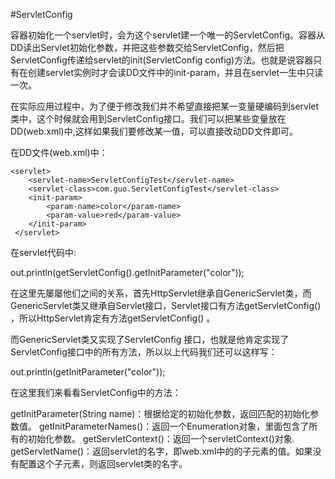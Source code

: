 #ServletConfig

容器初始化一个servlet时，会为这个servlet建一个唯一的ServletConfig。容器从DD读出Servlet初始化参数，并把这些参数交给ServletConfig，然后把ServletConfig传递给servlet的init(ServletConfig config)方法。也就是说容器只有在创建servlet实例时才会读DD文件中的init-param，并且在servlet一生中只读一次。

在实际应用过程中，为了便于修改我们并不希望直接把某一变量硬编码到servlet类中，这个时候就会用到ServletConfig接口。我们可以把某些变量放在DD(web.xml)中,这样如果我们要修改某一值，可以直接改动DD文件即可。

在DD文件(web.xml)中：

    <servlet>
        <servlet-name>ServletConfigTest</servlet-name>
        <servlet-class>com.guo.ServletConfigTest</servlet-class>
        <init-param>
            <param-name>color</param-name>
            <param-value>red</param-value>
        </init-param>
     </servlet>
在servlet代码中:

 out.println(getServletConfig().getInitParameter("color"));

在这里先屡屡他们之间的关系，首先HttpServlet继承自GenericServlet类，而GenericServlet类又继承自Servlet接口，Servlet接口有方法getServletConfig() ，所以HttpServlet肯定有方法getServletConfig() 。

而GenericServlet类又实现了ServletConfig 接口，也就是他肯定实现了ServletConfig接口中的所有方法，所以以上代码我们还可以这样写：


out.println(getInitParameter("color"));

 

在这里我们来看看ServletConfig中的方法：

getInitParameter(String   name)：根据给定的初始化参数，返回匹配的初始化参数值。
getInitParameterNames()：返回一个Enumeration对象，里面包含了所有的初始化参数。
getServletContext()：返回一个servletContext()对象.
getServletName()：返回servlet的名字，即web.xml中的<servlet-name>的子元素的值。如果没有配置这个子元素，则返回servlet类的名字。




